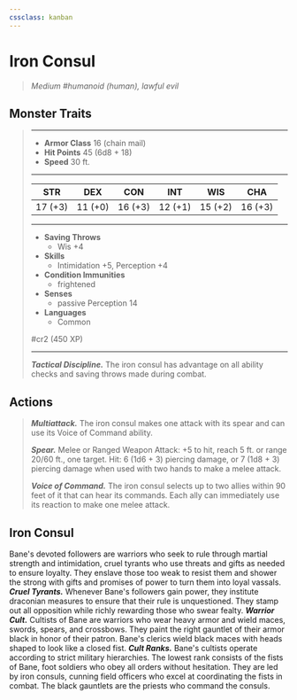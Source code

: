 ```yaml
---
cssclass: kanban
---
```


# Iron Consul
>*Medium #humanoid (human), lawful evil*
## Monster Traits
>___
>- **Armor Class** 16 (chain mail)
>- **Hit Points** 45 (6d8 + 18)
>- **Speed** 30 ft.
>___
>|STR|DEX|CON|INT|WIS|CHA|
>|:---:|:---:|:---:|:---:|:---:|:---:|
>|17 (+3)|11 (+0)|16 (+3)|12 (+1)|15 (+2)|16 (+3)|
>___
>- **Saving Throws**
>	 - Wis +4
>- **Skills**
>	 - Intimidation +5, Perception +4
>- **Condition Immunities**
>	 - frightened
>- **Senses**
>	 - passive Perception 14
>- **Languages**
>	 - Common
>
> #cr2 (450 XP)
>___
>***Tactical Discipline.*** The iron consul has advantage on all ability checks and saving throws made during combat.  
>
## Actions
>***Multiattack.*** The iron consul makes one attack with its spear and can use its Voice of Command ability.  
>
>***Spear.*** Melee  or Ranged Weapon Attack: +5 to hit, reach 5 ft. or range 20/60 ft., one target. Hit: 6 (1d6 + 3) piercing damage, or 7 (1d8 + 3) piercing damage when used with two hands to make a melee attack.  
>
>***Voice of Command.*** The iron consul selects up to two allies within 90 feet of it that can hear its commands. Each ally can immediately use its reaction to make one melee attack.
## Iron Consul
Bane's devoted followers are warriors who seek to rule through martial strength and intimidation, cruel tyrants who use threats and gifts as needed to ensure loyalty. They enslave those too weak to resist them and shower the strong with gifts and promises of power to turn them into loyal vassals.
***Cruel Tyrants.*** Whenever Bane's followers gain power, they institute draconian measures to ensure that their rule is unquestioned. They stamp out all opposition while richly rewarding those who swear fealty.
***Warrior Cult.*** Cultists of Bane are warriors who wear heavy armor and wield maces, swords, spears, and crossbows. They paint the right gauntlet of their armor black in honor of their patron. Bane's clerics wield black maces with heads shaped to look like a closed fist.
***Cult Ranks.*** Bane's cultists operate according to strict military hierarchies. The lowest rank consists of the fists of Bane, foot soldiers who obey all orders without hesitation. They are led by iron consuls, cunning field officers who excel at coordinating the fists in combat. The black gauntlets are the priests who command the consuls.